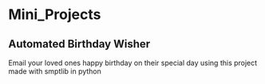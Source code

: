 # Mini_Projects

## Automated Birthday Wisher
Email your loved ones happy birthday on their special day using this project made with smptlib in python
